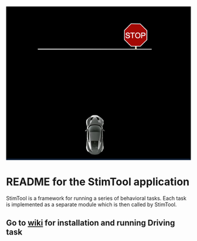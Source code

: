 ![alt text](thumbnail.png "Title")

# README for the StimTool application


StimTool is a framework for running a series of behavioral tasks.
Each task is implemented as a separate module which is then called by StimTool.



## Go to [wiki](https://github.com/laureate-institute-for-brain-research/Driving-Task/wiki) for installation and running Driving task 